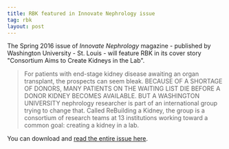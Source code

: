 ```yaml
---
title: RBK featured in Innovate Nephrology issue
tag: rbk
layout: post
---
```


The Spring 2016 issue of _Innovate Nephrology_ magazine - published by Washington University - St. Louis - will feature RBK in its cover story "Consortium Aims to Create Kidneys  in the Lab".

> For patients with end-stage kidney disease awaiting an organ transplant, the prospects can seem bleak. BECAUSE OF A SHORTAGE OF DONORS, MANY PATIENTS ON THE WAITING LIST DIE BEFORE A DONOR KIDNEY BECOMES AVAILABLE. BUT A WASHINGTON UNIVERSITY nephrology researcher is part of an international group trying to change that. Called ReBuilding a Kidney, the group is a consortium of research teams at 13 institutions working toward a common goal: creating a kidney in a lab.

You can download and <a href="/rebuildingakidney/downloads/nephrology-3-6 bdh.pdf">read the entire issue here</a>.
